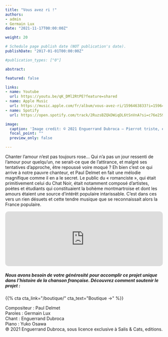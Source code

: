 ```yaml
---
title: "Vous avez ri !"
authors:
- admin
- Germain Lux
date: "2021-11-17T00:00:00Z"

weight: 20

# Schedule page publish date (NOT publication's date).
publishDate: "2017-01-01T00:00:00Z"

#publication_types: ["0"]

abstract: 

featured: false

links:
- name: Youtube
  url: https://youtu.be/qK_DMl2RtPE?feature=shared
- name: Apple Music
  url: https://music.apple.com/fr/album/vous-avez-ri/1596463833?i=1596464057
- name: Spotify
  url: https://open.spotify.com/track/2RuzsBZQkDWiqDL6tSnVnA?si=c76e259fd5ba4f19

image:
  caption: 'Image credit: © 2021 Enguerrand Dubroca – Pierrot triste, éditions Bergeret / Collection E. Dubroca'
  focal_point: ""
  preview_only: false

---
```


Chanter l’amour n’est pas toujours rose… Qui n’a pas un jour ressenti de l’amour pour quelqu’un, ne serait-ce que de l’attirance, et malgré ses tentatives d’approche, être repoussé voire moqué ? Eh bien c’est ce qui arrive à notre pauvre chanteur, et Paul Delmet en fait une mélodie magnifique comme il en a le secret. Le public du « romanciste », qui était primitivement celui du Chat Noir, était notamment composé d’artistes, poètes et étudiants qui constituaient la bohème montmartroise et dont les amours étaient une source d’intérêt populaire intarissable. C’est dans ces vers un rien désuets et cette tendre musique que se reconnaissait alors la France populaire.


<iframe allow="autoplay *; encrypted-media *; fullscreen *; clipboard-write" frameborder="0" height="175" style="width:100%;max-width:720px;overflow:hidden;border-radius:10px;" sandbox="allow-forms allow-popups allow-same-origin allow-scripts allow-storage-access-by-user-activation allow-top-navigation-by-user-activation" src="https://embed.music.apple.com/fr/album/vous-avez-ri/1596463833?i=1596464057"></iframe>

##### Nous avons besoin de votre générosité pour accomplir ce projet unique dans l’histoire de la chanson française. Découvrez comment soutenir le projet :
{{% cta cta_link="/boutique/" cta_text="Boutique →" %}}

<p>Compositeur : Paul Delmet <br>
Paroles : Germain Lux<br>
Chant : Enguerrand Dubroca<br>
Piano : Yuko Osawa<br>
℗ 2021 Enguerrand Dubroca, sous licence exclusive à Salis & Cats, editions.</p>


